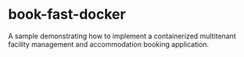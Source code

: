 # book-fast-docker
A sample demonstrating how to implement a containerized multitenant facility management and accommodation booking application.

